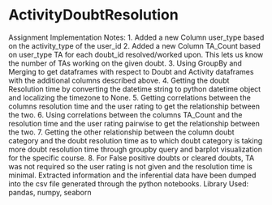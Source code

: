 # ActivityDoubtResolution
Assignment Implementation Notes:  1. Added a new Column user_type based on the activity_type of the user_id 2. Added a new Column TA_Count based on user_type TA for each doubt_id resolved/worked upon. This lets us know the number of TAs working on the given doubt. 3. Using GroupBy and Merging to get dataframes with respect to Doubt and Activity dataframes with the additional columns described above. 4. Getting the doubt Resolution time by converting the datetime string to python datetime object and localizing the timezone to None. 5. Getting correlations between the columns resolution time and the user rating to get the relationship between the two. 6. Using correlations between the columns TA_Count and the resolution time and the user rating pairwise to get the relationship between the two. 7. Getting the other relationship between the column doubt category and the doubt resolution time as to which doubt category is taking more doubt resolution time through groupby query and barplot visualization for the specific course. 8. For False positive doubts or cleared doubts, TA was not required so the user rating is not given and the resolution time is minimal.  Extracted information and the inferential data have been dumped into the csv file generated through the python notebooks. Library Used: pandas, numpy, seaborn

